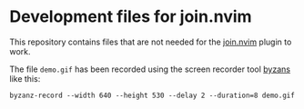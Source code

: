 # Development files for join.nvim

This repository contains files that are not needed for the
[join.nvim](../join.nvim) plugin to work.

The file `demo.gif` has been recorded using the screen recorder tool
[byzans](https://linux.die.net/man/1/byzanz-record) like this:

``` console
byzanz-record --width 640 --height 530 --delay 2 --duration=8 demo.gif
```
